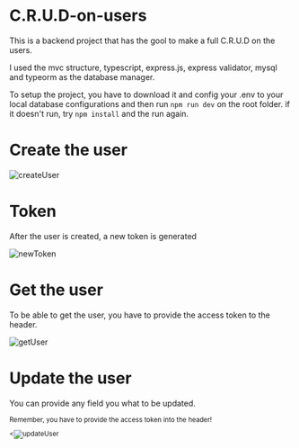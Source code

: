 # C.R.U.D-on-users

This is a backend project that has the gool to make a full C.R.U.D on the users. 

I used the mvc structure, typescript, express.js, express validator, mysql and typeorm as the database manager.

To setup the project, you have to download it and config your .env to your local database configurations and then run  ```npm run dev``` 
on the root folder. if it doesn't run, try ```npm install``` and the run again.

<h1>Create the user</h1>

![createUser](https://user-images.githubusercontent.com/92902916/198898866-d7f582f6-dce6-4909-bb88-1cfca827c59c.png)

<h1>Token</h1>

<p>After the user is created, a new token is generated</p>

![newToken](https://user-images.githubusercontent.com/92902916/198898931-69ce45d9-9c3b-4a99-94a4-eaa3c1d8a04f.png)

<h1>Get the user</h1>
<p>To be able to get the user, you have to provide the access token to the header.</p>

![getUser](https://user-images.githubusercontent.com/92902916/198899014-d6267190-41c6-4a66-a791-682725cd60e4.png)

<h1>Update the user</h1>
<p>You can provide any field you what to be updated. </p>
<small>Remember, you have to provide the access token into the header!</>

<![updateUser](https://user-images.githubusercontent.com/92902916/198899082-1f2317d8-1527-4513-a1b3-d2abb20ca5a1.png)



